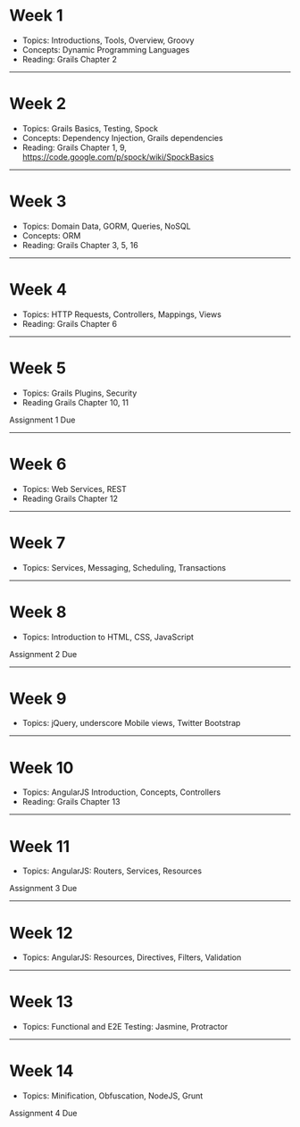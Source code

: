 # Week 1

- Topics: Introductions, Tools, Overview, Groovy
- Concepts: Dynamic Programming Languages
- Reading: Grails Chapter 2

---

# Week 2

- Topics: Grails Basics, Testing, Spock
- Concepts: Dependency Injection, Grails dependencies
- Reading: Grails Chapter 1, 9, https://code.google.com/p/spock/wiki/SpockBasics

---

# Week 3

- Topics: Domain Data, GORM, Queries, NoSQL
- Concepts: ORM
- Reading: Grails Chapter 3, 5, 16

---

# Week 4

- Topics: HTTP Requests, Controllers, Mappings, Views
- Reading: Grails Chapter 6

---

# Week 5

- Topics: Grails Plugins, Security
- Reading Grails Chapter 10, 11

Assignment 1 Due

---

# Week 6

- Topics: Web Services, REST
- Reading Grails Chapter 12

---

# Week 7

- Topics: Services, Messaging, Scheduling, Transactions

---

# Week 8

- Topics: Introduction to HTML, CSS, JavaScript

Assignment 2 Due

---

# Week 9

- Topics: jQuery, underscore Mobile views, Twitter Bootstrap

---

# Week 10

- Topics: AngularJS Introduction, Concepts, Controllers
- Reading: Grails Chapter 13

---

# Week 11

- Topics: AngularJS: Routers, Services, Resources

Assignment 3 Due

---

# Week 12

- Topics: AngularJS: Resources, Directives, Filters, Validation

---

# Week 13

- Topics: Functional and E2E Testing: Jasmine, Protractor

---

# Week 14

- Topics: Minification, Obfuscation, NodeJS, Grunt

Assignment 4 Due
